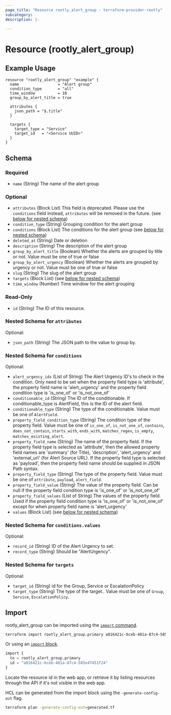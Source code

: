 ```yaml
---
page_title: "Resource rootly_alert_group - terraform-provider-rootly"
subcategory:
description: |-
    
---
```


# Resource (rootly_alert_group)



## Example Usage

```shell
resource "rootly_alert_group" "example" {
  name                 = "Alert group"
  condition_type       = "all"
  time_window          = 10
  group_by_alert_title = true

  attributes {
    json_path = "$.title"
  }

  targets {
    target_type = "Service"
    target_id   = "<Service UUID>"
  }
}
```

<!-- schema generated by tfplugindocs -->
## Schema

### Required

- `name` (String) The name of the alert group

### Optional

- `attributes` (Block List) This field is deprecated. Please use the `conditions` field instead, `attributes` will be removed in the future. (see [below for nested schema](#nestedblock--attributes))
- `condition_type` (String) Grouping condition for the alert group
- `conditions` (Block List) The conditions for the alert group (see [below for nested schema](#nestedblock--conditions))
- `deleted_at` (String) Date or deletion
- `description` (String) The description of the alert group
- `group_by_alert_title` (Boolean) Whether the alerts are grouped by title or not. Value must be one of true or false
- `group_by_alert_urgency` (Boolean) Whether the alerts are grouped by urgency or not. Value must be one of true or false
- `slug` (String) The slug of the alert group
- `targets` (Block List) (see [below for nested schema](#nestedblock--targets))
- `time_window` (Number) Time window for the alert grouping

### Read-Only

- `id` (String) The ID of this resource.

<a id="nestedblock--attributes"></a>
### Nested Schema for `attributes`

Optional:

- `json_path` (String) The JSON path to the value to group by.


<a id="nestedblock--conditions"></a>
### Nested Schema for `conditions`

Optional:

- `alert_urgency_ids` (List of String) The Alert Urgency ID's to check in the condition. Only need to be set when the property field type is 'attribute', the property field name is 'alert_urgency' and the property field condition type is 'is_one_of' or 'is_not_one_of'
- `conditionable_id` (String) The ID of the conditionable. If conditionable_type is AlertField, this is the ID of the alert field.
- `conditionable_type` (String) The type of the conditionable. Value must be one of `AlertField`.
- `property_field_condition_type` (String) The condition type of the property field. Value must be one of `is_one_of`, `is_not_one_of`, `contains`, `does_not_contain`, `starts_with`, `ends_with`, `matches_regex`, `is_empty`, `matches_existing_alert`.
- `property_field_name` (String) The name of the property field. If the property field type is selected as 'attribute', then the allowed property field names are 'summary' (for Title), 'description', 'alert_urgency' and 'external_url' (for Alert Source URL). If the property field type is selected as 'payload', then the property field name should be supplied in JSON Path syntax.
- `property_field_type` (String) The type of the property field. Value must be one of `attribute`, `payload`, `alert_field`.
- `property_field_value` (String) The value of the property field. Can be null if the property field condition type is 'is_one_of' or 'is_not_one_of'
- `property_field_values` (List of String) The values of the property field. Used if the property field condition type is 'is_one_of' or 'is_not_one_of' except for when property field name is 'alert_urgency'
- `values` (Block List) (see [below for nested schema](#nestedblock--conditions--values))

<a id="nestedblock--conditions--values"></a>
### Nested Schema for `conditions.values`

Optional:

- `record_id` (String) ID of the Alert Urgency to set.
- `record_type` (String) Should be "AlertUrgency".



<a id="nestedblock--targets"></a>
### Nested Schema for `targets`

Optional:

- `target_id` (String) id for the Group, Service or EscalationPolicy
- `target_type` (String) The type of the target.. Value must be one of `Group`, `Service`, `EscalationPolicy`.

## Import

rootly_alert_group can be imported using the [`import` command](https://developer.hashicorp.com/terraform/cli/commands/import).

```sh
terraform import rootly_alert_group.primary a816421c-6ceb-481a-87c4-585e47451f24
```

Or using an [`import` block](https://developer.hashicorp.com/terraform/language/import).

```terraform
import {
  to = rootly_alert_group.primary
  id = "a816421c-6ceb-481a-87c4-585e47451f24"
}
```

Locate the resource id in the web app, or retrieve it by listing resources through the API if it's not visible in the web app.

HCL can be generated from the import block using the `-generate-config-out` flag.

```sh
terraform plan -generate-config-out=generated.tf
```
